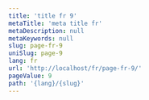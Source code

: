 ```yaml
---
title: 'title fr 9'
metaTitle: 'meta title fr'
metaDescription: null
metaKeywords: null
slug: page-fr-9
uniSlug: page-9
lang: fr
url: 'http://localhost/fr/page-fr-9/'
pageValue: 9
path: '{lang}/{slug}'
---
```

